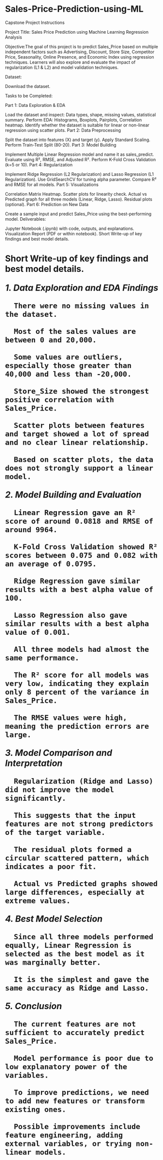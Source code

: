 # Sales-Price-Prediction-using-ML
Capstone Project Instructions

Project Title: Sales Price Prediction using Machine Learning Regression Analysis

Objective:The goal of this project is to predict Sales_Price based on multiple independent factors such as Advertising, Discount, Store Size, Competitor Price, Seasonality, Online Presence, and Economic Index using regression techniques. Learners will also explore and evaluate the impact of regularization (L1 & L2) and model validation techniques.

Dataset:

Download the dataset.

Tasks to be Completed:

Part 1: Data Exploration & EDA

Load the dataset and inspect: Data types, shape, missing values, statistical summary.
Perform EDA: Histograms, Boxplots, Pairplots, Correlation heatmap.
Identify whether the dataset is suitable for linear or non-linear regression using scatter plots.
Part 2: Data Preprocessing

Split the dataset into features (X) and target (y).
Apply Standard Scaling.
Perform Train-Test Split (80-20).
Part 3: Model Building

Implement Multiple Linear Regression model and name it as sales_predict.
Evaluate using R², RMSE, and Adjusted R².
Perform K-Fold Cross Validation (k=5 or 10).
Part 4: Regularization

Implement Ridge Regression (L2 Regularization) and Lasso Regression (L1 Regularization).
Use GridSearchCV for tuning alpha parameter.
Compare R² and RMSE for all models.
Part 5: Visualizations

Correlation Matrix Heatmap.
Scatter plots for linearity check.
Actual vs Predicted graph for all three models (Linear, Ridge, Lasso).
Residual plots (optional).
Part 6: Prediction on New Data

Create a sample input and predict Sales_Price using the best-performing model.
Deliverables:

Jupyter Notebook (.ipynb) with code, outputs, and explanations.
Visualization Report (PDF or within notebook).
Short Write-up of key findings and best model details.

<H1>Short Write-up of key findings and best model details.
      
***1. Data Exploration and EDA Findings***

      There were no missing values in the dataset.

      Most of the sales values are between 0 and 20,000.

      Some values are outliers, especially those greater than 40,000 and less than -20,000.

      Store_Size showed the strongest positive correlation with Sales_Price.

      Scatter plots between features and target showed a lot of spread and no clear linear relationship.

      Based on scatter plots, the data does not strongly support a linear model.

***2. Model Building and Evaluation***

      Linear Regression gave an R² score of around 0.0818 and RMSE of around 9964.

      K-Fold Cross Validation showed R² scores between 0.075 and 0.082 with an average of 0.0795.

      Ridge Regression gave similar results with a best alpha value of 100.

      Lasso Regression also gave similar results with a best alpha value of 0.001.

      All three models had almost the same performance.

      The R² score for all models was very low, indicating they explain only 8 percent of the variance in Sales_Price.

      The RMSE values were high, meaning the prediction errors are large.

***3. Model Comparison and Interpretation***


      Regularization (Ridge and Lasso) did not improve the model significantly.

      This suggests that the input features are not strong predictors of the target variable.

      The residual plots formed a circular scattered pattern, which indicates a poor fit.

      Actual vs Predicted graphs showed large differences, especially at extreme values.

***4. Best Model Selection***

      Since all three models performed equally, Linear Regression is selected as the best model as it was marginally better.

      It is the simplest and gave the same accuracy as Ridge and Lasso.

***5. Conclusion***

      The current features are not sufficient to accurately predict Sales_Price.

      Model performance is poor due to low explanatory power of the variables.

      To improve predictions, we need to add new features or transform existing ones.

      Possible improvements include feature engineering, adding external variables, or trying non-linear models.




